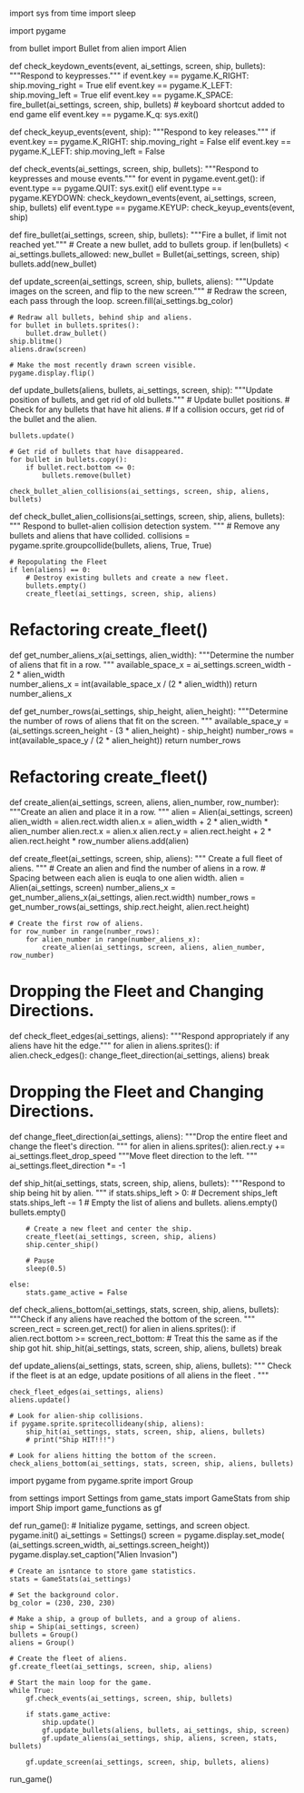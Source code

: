 <!---
game_function.py
-->

import sys
from time import sleep

import pygame

from bullet import Bullet
from alien import Alien

def check_keydown_events(event, ai_settings, screen, ship, bullets):
    """Respond to keypresses."""
    if event.key == pygame.K_RIGHT:
        ship.moving_right = True
    elif event.key == pygame.K_LEFT:
        ship.moving_left = True
    elif event.key == pygame.K_SPACE:
        fire_bullet(ai_settings, screen, ship, bullets)
    # keyboard shortcut added to end game
    elif event.key == pygame.K_q:
        sys.exit()
        
def check_keyup_events(event, ship):
    """Respond to key releases."""
    if event.key == pygame.K_RIGHT:
        ship.moving_right = False
    elif event.key == pygame.K_LEFT:
        ship.moving_left = False

def check_events(ai_settings, screen, ship, bullets):
    """Respond to keypresses and mouse events."""
    for event in pygame.event.get():
        if event.type == pygame.QUIT:
            sys.exit()
        elif event.type == pygame.KEYDOWN:
            check_keydown_events(event, ai_settings, screen, ship, bullets)
        elif event.type == pygame.KEYUP:
            check_keyup_events(event, ship)
            
def fire_bullet(ai_settings, screen, ship, bullets):
    """Fire a bullet, if limit not reached yet."""
    # Create a new bullet, add to bullets group.
    if len(bullets) < ai_settings.bullets_allowed:
        new_bullet = Bullet(ai_settings, screen, ship)
        bullets.add(new_bullet)

def update_screen(ai_settings, screen, ship, bullets, aliens):
    """Update images on the screen, and flip to the new screen."""
    # Redraw the screen, each pass through the loop.
    screen.fill(ai_settings.bg_color)
    
    # Redraw all bullets, behind ship and aliens.
    for bullet in bullets.sprites():
        bullet.draw_bullet()
    ship.blitme()
    aliens.draw(screen)

    # Make the most recently drawn screen visible.
    pygame.display.flip()
    
def update_bullets(aliens, bullets, ai_settings, screen, ship):
    """Update position of bullets, and get rid of old bullets."""
    # Update bullet positions.
    # Check for any bullets that have hit aliens.
    # If a collision occurs, get rid of the bullet and the alien.
    
    bullets.update()

    # Get rid of bullets that have disappeared.
    for bullet in bullets.copy():
        if bullet.rect.bottom <= 0:
            bullets.remove(bullet)

    check_bullet_alien_collisions(ai_settings, screen, ship, aliens, bullets)

def check_bullet_alien_collisions(ai_settings, screen, ship, aliens, bullets):
    """ Respond to bullet-alien collision detection system. """
    # Remove any bullets and aliens that have collided.
    collisions = pygame.sprite.groupcollide(bullets, aliens, True, True)

    # Repopulating the Fleet
    if len(aliens) == 0:
        # Destroy existing bullets and create a new fleet.
        bullets.empty()
        create_fleet(ai_settings, screen, ship, aliens)

# Refactoring create_fleet()
def get_number_aliens_x(ai_settings, alien_width):
    """Determine the number of aliens that fit in a row. """
    available_space_x = ai_settings.screen_width - 2 * alien_width    
    number_aliens_x = int(available_space_x / (2 * alien_width))
    return number_aliens_x

def get_number_rows(ai_settings, ship_height, alien_height):
    """Determine the number of rows of aliens that fit on the screen. """
    available_space_y = (ai_settings.screen_height - (3 * alien_height) - ship_height)
    number_rows = int(available_space_y / (2 * alien_height))
    return number_rows

# Refactoring create_fleet()
def create_alien(ai_settings, screen, aliens, alien_number, row_number):
    """Create an alien and place it in a row. """
    alien = Alien(ai_settings, screen)
    alien_width = alien.rect.width
    alien.x = alien_width + 2 * alien_width * alien_number
    alien.rect.x = alien.x
    alien.rect.y = alien.rect.height + 2 * alien.rect.height * row_number
    aliens.add(alien)

def create_fleet(ai_settings, screen, ship, aliens):
    """ Create a full fleet of aliens. """
    # Create an alien and find the number of aliens in a row.
    # Spacing between each alien is euqla to one alien width.
    alien = Alien(ai_settings, screen)
    number_aliens_x = get_number_aliens_x(ai_settings, alien.rect.width)
    number_rows = get_number_rows(ai_settings, ship.rect.height, alien.rect.height)

    # Create the first row of aliens.
    for row_number in range(number_rows):
        for alien_number in range(number_aliens_x):
            create_alien(ai_settings, screen, aliens, alien_number, row_number)

# Dropping the Fleet and Changing Directions.
def check_fleet_edges(ai_settings, aliens):
    """Respond appropriately if any aliens have hit the edge."""
    for alien in aliens.sprites():
        if alien.check_edges():
            change_fleet_direction(ai_settings, aliens)
            break

# Dropping the Fleet and Changing Directions.
def change_fleet_direction(ai_settings, aliens):
    """Drop the entire fleet and change the fleet's direction. """
    for alien in aliens.sprites():
        alien.rect.y += ai_settings.fleet_drop_speed
    """Move fleet direction to the left. """
    ai_settings.fleet_direction *= -1

def ship_hit(ai_settings, stats, screen, ship, aliens, bullets):
    """Respond to ship being hit by alien. """
    if stats.ships_left > 0:
        # Decrement ships_left
        stats.ships_left -= 1
        # Empty the list of aliens and bullets.
        aliens.empty()
        bullets.empty()

        # Create a new fleet and center the ship.
        create_fleet(ai_settings, screen, ship, aliens)
        ship.center_ship()

        # Pause
        sleep(0.5)
        
    else:
        stats.game_active = False

def check_aliens_bottom(ai_settings, stats, screen, ship, aliens, bullets):
    """Check if any aliens have reached the bottom of the screen. """
    screen_rect = screen.get_rect()
    for alien in aliens.sprites():
        if alien.rect.bottom >= screen_rect_bottom:
            # Treat this the same as if the ship got hit.
            ship_hit(ai_settings, stats, screen, ship, aliens, bullets)
            break

def update_aliens(ai_settings, stats, screen, ship, aliens, bullets):
    """
    Check if the fleet is at an edge, update positions of all
    aliens in the fleet .
    """
    
    check_fleet_edges(ai_settings, aliens)
    aliens.update()

    # Look for alien-ship collisions.
    if pygame.sprite.spritecollideany(ship, aliens):
        ship_hit(ai_settings, stats, screen, ship, aliens, bullets)
        # print("Ship HIT!!!")

    # Look for aliens hitting the bottom of the screen.
    check_aliens_bottom(ai_settings, stats, screen, ship, aliens, bullets)

<!---
alien_invasion.py
-->

import pygame
from pygame.sprite import Group

from settings import Settings
from game_stats import GameStats
from ship import Ship
import game_functions as gf

def run_game():
    # Initialize pygame, settings, and screen object.
    pygame.init()
    ai_settings = Settings()
    screen = pygame.display.set_mode(
        (ai_settings.screen_width, ai_settings.screen_height))
    pygame.display.set_caption("Alien Invasion")

    # Create an isntance to store game statistics.
    stats = GameStats(ai_settings)
    
    # Set the background color.
    bg_color = (230, 230, 230)
    
    # Make a ship, a group of bullets, and a group of aliens.
    ship = Ship(ai_settings, screen)
    bullets = Group()
    aliens = Group()

    # Create the fleet of aliens.
    gf.create_fleet(ai_settings, screen, ship, aliens)

    # Start the main loop for the game.
    while True:
        gf.check_events(ai_settings, screen, ship, bullets)

        if stats.game_active:
            ship.update()
            gf.update_bullets(aliens, bullets, ai_settings, ship, screen)
            gf.update_aliens(ai_settings, ship, aliens, screen, stats, bullets)
            
        gf.update_screen(ai_settings, screen, ship, bullets, aliens)

run_game()









































